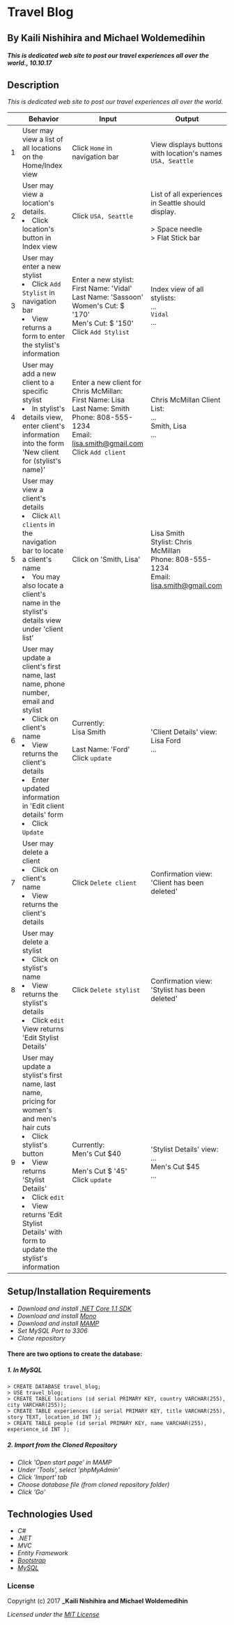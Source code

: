 ﻿# Travel Blog

## By Kaili Nishihira and Michael Woldemedihin

#### _This is dedicated web site to post our travel experiences all over the world., 10.10.17_


## Description

_This is dedicated web site to post our travel experiences all over the world._

|| Behavior  | Input  | Output  |
|---|---|---|---|
|1| User may view a list of all locations on the Home/Index view  | Click `Home` in navigation bar  | View displays buttons with location's names `USA, Seattle`|
|2| User may view a location's details. <li>Click location's button in Index view</li>  | Click `USA, Seattle`  | List of all experiences in Seattle should display. <br>  <br> > Space needle<br> > Flat Stick bar<br> |
|3| User may enter a new stylist <li>Click `Add Stylist` in navigation bar</li> <li>View returns a form to enter the stylist's information| Enter a new stylist: <br> First Name: 'Vidal' <br> Last Name: 'Sassoon' <br> Women's Cut: $ '170' <br> Men's Cut: $ '150' <br> Click `Add Stylist`| Index view of all stylists: <br> ... <br> `Vidal` <br> ... |
|4| User may add a new client to a specific stylist <li>In stylist's details view, enter client's information into the form 'New client for (stylist's name)'</li> | Enter a new client for Chris McMillan: <br> First Name: Lisa <br> Last Name: Smith <br> Phone: 808-555-1234 <br> Email: lisa.smith@gmail.com <br> Click `Add client` | Chris McMillan Client List: <br> ... <br> Smith, Lisa <br> ... |
|5| User may view a client's details <li>Click `All clients` in the navigation bar to locate a client's name</li> <li>You may also locate a client's name in the stylist's details view under 'client list'</li> | Click on 'Smith, Lisa'  | Lisa Smith <br> Stylist: Chris McMillan <br> Phone: 808-555-1234 <br> Email: lisa.smith@gmail.com  |
|6| User may update a client's first name, last name, phone number, email and stylist<li>Click on client's name</li> <li>View returns the client's details</li> <li>Enter updated information in 'Edit client details' form</li> <li>Click `Update`</li> | Currently: <br> Lisa Smith <br><br> Last Name: 'Ford' <br> Click `update` | 'Client Details' view: <br> Lisa Ford <br> ... |
|7| User may delete a client <li>Click on client's name</li> <li>View returns the client's details</li>  | Click `Delete client`  | Confirmation view: 'Client has been deleted'  |
|8| User may delete a stylist <li>Click on stylist's name</li> <li>View returns the stylist's details</li> <li>Click `edit`</li> View returns 'Edit Stylist Details'</li> | Click `Delete stylist`  | Confirmation view: 'Stylist has been deleted'  |
|9| User may update a stylist's first name, last name, pricing for women's and men's hair cuts <li>Click stylist's button</li> <li>View returns 'Stylist Details'</li> <li>Click `edit`</li> <li>View returns 'Edit Stylist Details' with form to update the stylist's information | Currently: <br> Men's Cut $40 <br> <br> Men's Cut $ '45' <br> Click `update`  | 'Stylist Details' view: <br> ... <br> Men's Cut $45 <br> ...  |




## Setup/Installation Requirements

* _Download and install [.NET Core 1.1 SDK](https://www.microsoft.com/net/download/core)_
* _Download and install [Mono](http://www.mono-project.com/download/)_
* _Download and install [MAMP](https://www.mamp.info/en/)_
* _Set MySQL Port to 3306_
* _Clone repository_

#### There are two options to create the database:
##### 1. In MySQL
`> CREATE DATABASE travel_blog;`<br>
`> USE travel_blog;`<br>
`> CREATE TABLE locations (id serial PRIMARY KEY, country VARCHAR(255), city VARCHAR(255));`<br>
`> CREATE TABLE experiences (id serial PRIMARY KEY, title VARCHAR(255), story TEXT, location_id INT );`<br>
`> CREATE TABLE people (id serial PRIMARY KEY, name VARCHAR(255), experience_id INT );`
##### 2. Import from the Cloned Repository
* _Click 'Open start page' in MAMP_
* _Under 'Tools', select 'phpMyAdmin'_
* _Click 'Import' tab_
* _Choose database file (from cloned repository folder)_
* _Click 'Go'_

## Technologies Used
* _C#_
* _.NET_
* _MVC_
* _Entity Framework_
* _[Bootstrap](http://getbootstrap.com/getting-started/)_
* _[MySQL](https://www.mysql.com/)_

### License

Copyright (c) 2017 **_Kaili Nishihira and Michael Woldemedihin**

*Licensed under the [MIT License](https://opensource.org/licenses/MIT)*
